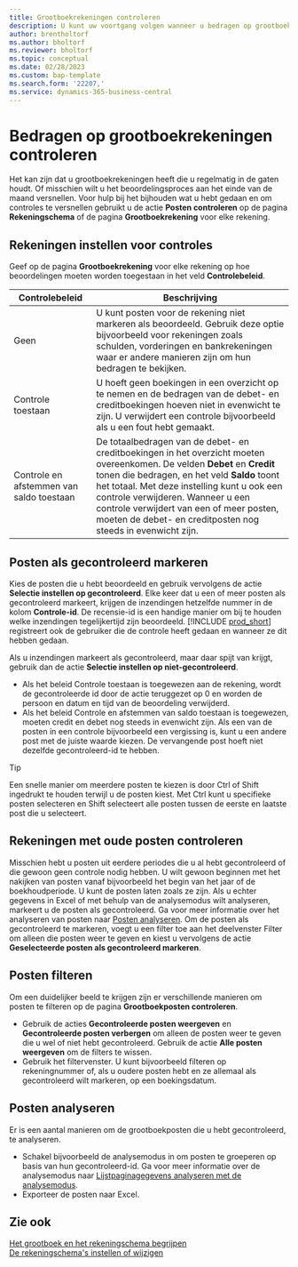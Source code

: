 ```yaml
---
title: Grootboekrekeningen controleren
description: U kunt uw voortgang volgen wanneer u bedragen op grootboekrekeningen controleert.
author: brentholtorf
ms.author: bholtorf
ms.reviewer: bholtorf
ms.topic: conceptual
ms.date: 02/28/2023
ms.custom: bap-template
ms.search.form: '22207,'
ms.service: dynamics-365-business-central
---
```


# Bedragen op grootboekrekeningen controleren

Het kan zijn dat u grootboekrekeningen heeft die u regelmatig in de gaten houdt. Of misschien wilt u het beoordelingsproces aan het einde van de maand versnellen. Voor hulp bij het bijhouden wat u hebt gedaan en om controles te versnellen gebruikt u de actie **Posten controleren** op de pagina **Rekeningschema** of de pagina **Grootboekrekening** voor elke rekening. 

## Rekeningen instellen voor controles

Geef op de pagina **Grootboekrekening** voor elke rekening op hoe beoordelingen moeten worden toegestaan in het veld **Controlebeleid**.

|Controlebeleid  |Beschrijving  |
|---------|---------|
|Geen     | U kunt posten voor de rekening niet markeren als beoordeeld. Gebruik deze optie bijvoorbeeld voor rekeningen zoals schulden, vorderingen en bankrekeningen waar er andere manieren zijn om hun bedragen te bekijken.        |
|Controle toestaan     | U hoeft geen boekingen in een overzicht op te nemen en de bedragen van de debet- en creditboekingen hoeven niet in evenwicht te zijn. U verwijdert een controle bijvoorbeeld als u een fout hebt gemaakt.        |
|Controle en afstemmen van saldo toestaan     | De totaalbedragen van de debet- en creditboekingen in het overzicht moeten overeenkomen. De velden **Debet** en **Credit** tonen die bedragen, en het veld **Saldo** toont het totaal. Met deze instelling kunt u ook een controle verwijderen. Wanneer u een controle verwijdert van een of meer posten, moeten de debet- en creditposten nog steeds in evenwicht zijn.        |

## Posten als gecontroleerd markeren

Kies de posten die u hebt beoordeeld en gebruik vervolgens de actie **Selectie instellen op gecontroleerd**. Elke keer dat u een of meer posten als gecontroleerd markeert, krijgen de inzendingen hetzelfde nummer in de kolom **Controle-id**. De recensie-id is een handige manier om bij te houden welke inzendingen tegelijkertijd zijn beoordeeld. [!INCLUDE [prod_short](includes/prod_short.md)] registreert ook de gebruiker die de controle heeft gedaan en wanneer ze dit hebben gedaan.

Als u inzendingen markeert als gecontroleerd, maar daar spijt van krijgt, gebruik dan de actie **Selectie instellen op niet-gecontroleerd**.

* Als het beleid Controle toestaan is toegewezen aan de rekening, wordt de gecontroleerde id door de actie teruggezet op 0 en worden de persoon en datum en tijd van de beoordeling verwijderd. 
* Als het beleid Controle en afstemmen van saldo toestaan is toegewezen, moeten credit en debet nog steeds in evenwicht zijn. Als een van de posten in een controle bijvoorbeeld een vergissing is, kunt u een andere post met de juiste waarde kiezen. De vervangende post hoeft niet dezelfde gecontroleerd-id te hebben.

> [!TIP]
> Een snelle manier om meerdere posten te kiezen is door Ctrl of Shift ingedrukt te houden terwijl u de posten kiest. Met Ctrl kunt u specifieke posten selecteren en Shift selecteert alle posten tussen de eerste en laatste post die u selecteert.

## Rekeningen met oude posten controleren

Misschien hebt u posten uit eerdere periodes die u al hebt gecontroleerd of die gewoon geen controle nodig hebben. U wilt gewoon beginnen met het nakijken van posten vanaf bijvoorbeeld het begin van het jaar of de boekhoudperiode. U kunt de posten laten zoals ze zijn. Als u echter gegevens in Excel of met behulp van de analysemodus wilt analyseren, markeert u de posten als gecontroleerd. Ga voor meer informatie over het analyseren van posten naar [Posten analyseren](#analyze-entries). Om de posten als gecontroleerd te markeren, voegt u een filter toe aan het deelvenster Filter om alleen die posten weer te geven en kiest u vervolgens de actie **Geselecteerde posten als gecontroleerd markeren**.

## Posten filteren

Om een duidelijker beeld te krijgen zijn er verschillende manieren om posten te filteren op de pagina **Grootboekposten controleren**.

* Gebruik de acties **Gecontroleerde posten weergeven** en **Gecontroleerde posten verbergen** om alleen de posten weer te geven die u wel of niet hebt gecontroleerd. Gebruik de actie **Alle posten weergeven** om de filters te wissen.
* Gebruik het filtervenster. U kunt bijvoorbeeld filteren op rekeningnummer of, als u oudere posten hebt en ze allemaal als gecontroleerd wilt markeren, op een boekingsdatum.

## Posten analyseren

Er is een aantal manieren om de grootboekposten die u hebt gecontroleerd, te analyseren.

* Schakel bijvoorbeeld de analysemodus in om posten te groeperen op basis van hun gecontroleerd-id. Ga voor meer informatie over de analysemodus naar [Lijstpaginagegevens analyseren met de analysemodus](analysis-mode.md).
* Exporteer de posten naar Excel.

## Zie ook

[Het grootboek en het rekeningschema begrijpen](finance-general-ledger.md)  
[De rekeningschema's instellen of wijzigen](finance-setup-chart-accounts.md)  
